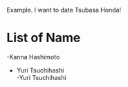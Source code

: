 Example.
I want to date Tsubasa Honda!

# List of Name
-Kanna Hashimoto  
- Yuri Tsuchihashi  
-Yuri Tsuchihashi

